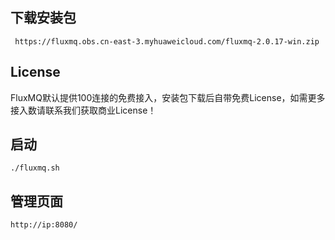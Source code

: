 ## 下载安装包
```shell
 https://fluxmq.obs.cn-east-3.myhuaweicloud.com/fluxmq-2.0.17-win.zip
```
## License
FluxMQ默认提供100连接的免费接入，安装包下载后自带免费License，如需更多接入数请联系我们获取商业License！

## 启动
```shell
./fluxmq.sh
```
## 管理页面
```shell
http://ip:8080/
```